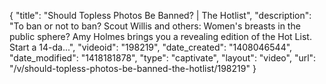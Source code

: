 {
    "title": "Should Topless Photos Be Banned? | The Hotlist",
    "description": "To ban or not to ban? Scout Willis and others: Women's breasts in the public sphere? Amy Holmes brings you a revealing edition of the Hot List. Start a 14-da...",
    "videoid": "198219",
    "date_created": "1408046544",
    "date_modified": "1418181878",
    "type": "captivate",
    "layout": "video",
    "url": "\/v\/should-topless-photos-be-banned-the-hotlist\/198219"
}